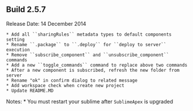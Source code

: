 Build 2.5.7
-----------
Release Date: 14 December 2014

    * Add all ``sharingRules`` metadata types to default components setting
    * Rename ``.package`` to ``.deploy`` for ``deploy to server`` execution
    * Remove ``subscribe_component`` and ``unsubscribe_component`` commands
    * Add a new ``toggle_commands`` command to replace above two commands
    * After a new component is subscribed, refresh the new folder from server
    * Rename "ok" in confirm dialog to related message
    * Add workspace check when create new project
    * Update README.MD

Notes:
    * You must restart your sublime after `SublimeApex` is upgraded